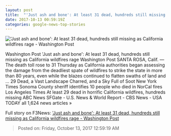 ```yaml
---
layout: post
title:  "'Just ash and bone': At least 31 dead, hundreds still missing as California wildfires rage - Washington Post"
date: 2017-10-13 00:59:19Z
categories: google-news-top-stories
---
```


!['Just ash and bone': At least 31 dead, hundreds still missing as California wildfires rage - Washington Post](https://www.washingtonpost.com/resizer/ev7OGMy_TyADxtgrJ-Qst7qyG4Q=/1484x0/https://arc-anglerfish-washpost-prod-washpost.s3.amazonaws.com/public/QI4VLMHLUA4SJBYANU4BSKACFM.jpg)

Washington Post 'Just ash and bone': At least 31 dead, hundreds still missing as California wildfires rage Washington Post SANTA ROSA, Calif. — The death toll rose to 31 Thursday as California authorities began assessing the damage from the deadliest spate of wildfires to strike the state in more than 80 years, even while the blazes continued to flatten swaths of land and ... 29 Dead, a Vast Landscape Charred, and a Sky Full of Soot New York Times Sonoma County sheriff identifies 10 people who died in NorCal fires Los Angeles Times At least 29 dead in horrific California wildfires, hundreds missing ABC News SFGate - U.S. News & World Report - CBS News - USA TODAY all 1,624 news articles »


Full story on F3News: ['Just ash and bone': At least 31 dead, hundreds still missing as California wildfires rage - Washington Post](http://www.f3nws.com/n/a2hEEE)

> Posted on: Friday, October 13, 2017 12:59:19 AM
